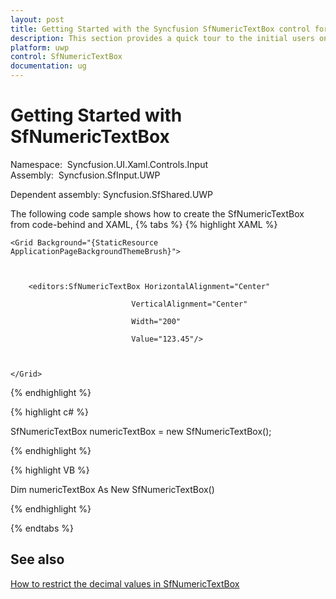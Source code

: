 ```yaml
---
layout: post
title: Getting Started with the Syncfusion SfNumericTextBox control for UWP
description: This section provides a quick tour to the initial users on the Syncfusion SfNumericTextBox control for UWP and also explains how to set the value to the control
platform: uwp
control: SfNumericTextBox
documentation: ug
---
```


# Getting Started with SfNumericTextBox

Namespace:  Syncfusion.UI.Xaml.Controls.Input
Assembly:  Syncfusion.SfInput.UWP 

Dependent assembly: Syncfusion.SfShared.UWP



The following code sample shows how to create the SfNumericTextBox from code-behind and XAML,
{% tabs %}
{% highlight XAML %}

<Page xmlns:editors="using:Syncfusion.UI.Xaml.Controls.Input">

    <Grid Background="{StaticResource ApplicationPageBackgroundThemeBrush}">



        <editors:SfNumericTextBox HorizontalAlignment="Center"

                               VerticalAlignment="Center"

                               Width="200"

                               Value="123.45"/>



    </Grid>

</Page>

{% endhighlight %}

{% highlight c# %}

SfNumericTextBox numericTextBox = new SfNumericTextBox();

{% endhighlight %}

{% highlight VB %}

Dim numericTextBox As New SfNumericTextBox()

{% endhighlight %}

{% endtabs %}

## See also

[How to restrict the decimal values in SfNumericTextBox](https://www.syncfusion.com/kb/6957/how-to-restrict-the-decimal-values-in-sfnumerictextbox)